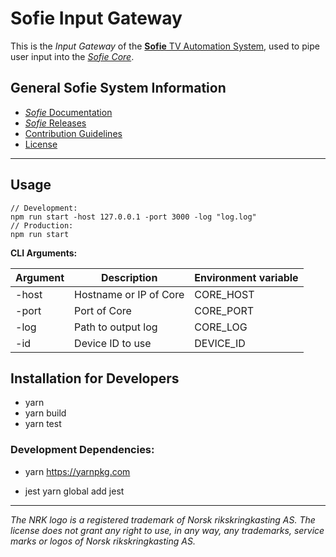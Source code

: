 # Sofie Input Gateway

This is the _Input Gateway_ of the [**Sofie** TV Automation System](https://github.com/nrkno/Sofie-TV-automation/), used to pipe user input into the [_Sofie Core_](https://github.com/nrkno/sofie-core).

## General Sofie System Information
* [_Sofie_ Documentation](https://nrkno.github.io/sofie-core/)
* [_Sofie_ Releases](https://nrkno.github.io/sofie-core/releases)
* [Contribution Guidelines](CONTRIBUTING.md)
* [License](LICENSE)

---

## Usage
```
// Development:
npm run start -host 127.0.0.1 -port 3000 -log "log.log"
// Production:
npm run start
```

**CLI Arguments:**

| Argument  | Description | Environment variable |
| ------------- | ------------- | --- |
| -host  | Hostname or IP of Core  | CORE_HOST  |
| -port  | Port of Core   |  CORE_PORT |
| -log  | Path to output log |  CORE_LOG |
| -id   | Device ID to use | DEVICE_ID |

## Installation for Developers

* yarn
* yarn build
* yarn test

### Development Dependencies:

* yarn
	https://yarnpkg.com

* jest
	yarn global add jest

---

_The NRK logo is a registered trademark of Norsk rikskringkasting AS. The license does not grant any right to use, in any way, any trademarks, service marks or logos of Norsk rikskringkasting AS._




